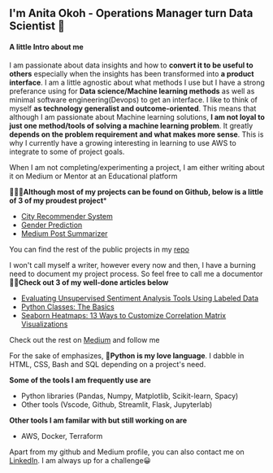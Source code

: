 ## I'm Anita Okoh - Operations Manager turn Data Scientist 👋

#### A little Intro about me
I am passionate about data insights and how to **convert it to be useful to others** especially when the insights has been transformed into **a product interface**. I am a little  agnostic about what methods I use but I have a strong preferance  using for **Data science/Machine learning methods** as well as minimal software engineering(Devops) to get an interface. I like to think of myself **as technology generalist and outcome-oriented**. This means that although I am passionate about Machine learning solutions, **I am not loyal to just one method/tools of solving a machine learning problem**. It greatly **depends on the problem requirement and what makes more sense**.  This is why I  currently have a growing interesting in learning to use AWS to integrate to some of project goals. 

When I am not completing/experimenting  a project, I am either writing about it on Medium or Mentor at an Educational platform




👩🏾‍💻**Although most of  my projects can be found on Github, below is a little of 3 of my proudest project***
- [City Recommender System](https://github.com/anitaokoh/City-Recommender-Web-App)
- [Gender Prediction](https://github.com/anitaokoh/Gender-Prediction)
- [Medium Post Summarizer](https://github.com/anitaokoh/Medium_Summarizer)

You can find the rest of the public projects in my [repo](https://github.com/anitaokoh?tab=repositories)




I won't call myself a writer, however every now and then, I have a burning need to document my project process. So feel free to call me a documentor
✍🏾**Check out 3 of my well-done articles below**
- [Evaluating Unsupervised Sentiment Analysis Tools Using Labeled Data](https://heartbeat.fritz.ai/evaluating-unsupervised-sentiment-analysis-tools-using-labeled-data-8d4bb1336cee)
- [Python Classes: The Basics](https://heartbeat.fritz.ai/python-classes-the-basics-ae221afcc450)
- [Seaborn Heatmaps: 13 Ways to Customize Correlation Matrix Visualizations](https://heartbeat.fritz.ai/seaborn-heatmaps-13-ways-to-customize-correlation-matrix-visualizations-f1c49c816f07)

Check out the rest on [Medium](https://medium.com/@anitaokoh) and follow me 





For the sake of emphasizes, 🐍**Python is my love language**. I dabble in HTML, CSS, Bash and SQL depending on a project's need.

**Some of the tools I am frequently use are**
- Python libraries (Pandas, Numpy, Matplotlib, Scikit-learn, Spacy)
- Other tools (Vscode, Github, Streamlit, Flask, Jupyterlab)

**Other tools I am familar with but still working on are**
- AWS, Docker, Terraform

Apart from my github and Medium profile, you can also contact me on [LinkedIn](https://www.linkedin.com/in/anita-okoh/).  I am always up for a challenge😀




